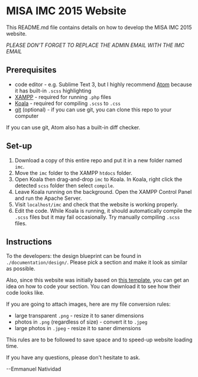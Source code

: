 # MISA IMC 2015 Website
This README.md file contains details on how to develop the MISA IMC 2015 website.

*PLEASE DON'T FORGET TO REPLACE THE ADMIN EMAIL WITH THE IMC EMAIL*

## Prerequisites
* code editor - e.g. Sublime Text 3, but I highly recommend [Atom](atom.io)
because it has built-in `.scss` highlighting
* [XAMPP](https://www.apachefriends.org/) - required for running `.php` files
* [Koala](http://koala-app.com/) - required for compiling `.scss` to `.css`
* [git](http://www.git-scm.com/) (optional) - if you can use git,  you can clone
this repo to your computer

If you can use git, Atom also has a built-in diff checker.

## Set-up
1. Download a copy of this entire repo and put it in a new folder named `imc`.
2. Move the `imc` folder to the XAMPP `htdocs` folder.
3. Open Koala then drag-and-drop `imc` to Koala. In Koala, right click the detected
`scss` folder then select `compile`.
4. Leave Koala running on the background. Open the XAMPP Control Panel and run the
Apache Server.
5. Visit `localhost/imc` and check that the website is working properly.
6. Edit the code. While Koala is running, it should automatically compile the
`.scss` files but it may fail occasionally. Try manually compiling `.scss` files.

## Instructions
To the developers: the design blueprint can be found in `./documentation/design/`.
Please pick a section and make it look as similar as possible.

Also, since this website was initially based on
[this template](http://www.templategarden.com/template/ascend-free-one-page-bootstrap-template/),
you can get an idea on how to code your section. You can download it to see how their
code looks like.

If you are going to attach images, here are my file conversion rules:
* large transparent `.png` - resize it to saner dimensions
* photos in `.png` (regardless of size) - convert it to `.jpeg`
* large photos in `.jpeg` - resize it to saner dimensions

This rules are to be followed to save space and to speed-up website loading time.

If you have any questions, please don't hesitate to ask.

--Emmanuel Natividad
